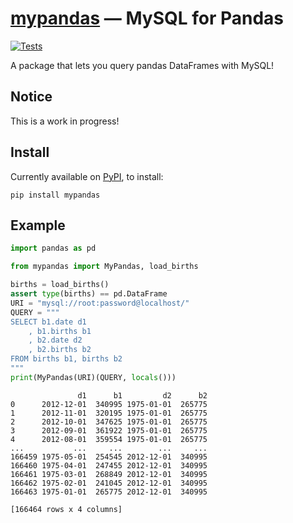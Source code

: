 # [mypandas](https://github.com/yrom1/mypandas) — MySQL for Pandas
[![Tests](https://github.com/yrom1/mypandas/actions/workflows/test.yml/badge.svg)](https://github.com/yrom1/mypandas/actions/workflows/test.yml)

A package that lets you query pandas DataFrames with MySQL!

## Notice
This is a work in progress!

## Install

Currently available on [PyPI](https://pypi.org/project/mypandas/), to install:
```
pip install mypandas
```

## Example

```py
import pandas as pd

from mypandas import MyPandas, load_births

births = load_births()
assert type(births) == pd.DataFrame
URI = "mysql://root:password@localhost/"
QUERY = """
SELECT b1.date d1
    , b1.births b1
    , b2.date d2
    , b2.births b2
FROM births b1, births b2
"""
print(MyPandas(URI)(QUERY, locals()))
```
```
               d1      b1         d2      b2
0      2012-12-01  340995 1975-01-01  265775
1      2012-11-01  320195 1975-01-01  265775
2      2012-10-01  347625 1975-01-01  265775
3      2012-09-01  361922 1975-01-01  265775
4      2012-08-01  359554 1975-01-01  265775
...           ...     ...        ...     ...
166459 1975-05-01  254545 2012-12-01  340995
166460 1975-04-01  247455 2012-12-01  340995
166461 1975-03-01  268849 2012-12-01  340995
166462 1975-02-01  241045 2012-12-01  340995
166463 1975-01-01  265775 2012-12-01  340995

[166464 rows x 4 columns]
```
